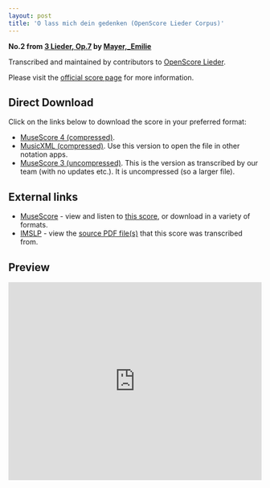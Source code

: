 ```yaml
---
layout: post
title: 'O lass mich dein gedenken (OpenScore Lieder Corpus)'
---
```


__No.2 from [3 Lieder, Op.7](https://fourscoreandmore.org/openscore/lieder/Mayer%2C_Emilie/3_Lieder%2C_Op.7/) by [Mayer,_Emilie](https://fourscoreandmore.org/openscore/lieder/Mayer%2C_Emilie)__

Transcribed and maintained by contributors to [OpenScore Lieder].

Please visit the [official score page] for more information.

[official score page]: https://musescore.com/openscore-lieder-corpus/scores/5840434
[OpenScore Lieder]: https://musescore.com/openscore-lieder-corpus

## Direct Download

Click on the links below to download the score in your preferred format:
- [MuseScore 4 (compressed)](https://fourscoreandmore.org/openscore/lieder/Mayer%2C_Emilie/3_Lieder%2C_Op.7/2_O_lass_mich_dein_gedenken.mscz).
- [MusicXML (compressed)](https://fourscoreandmore.org/openscore/lieder/Mayer%2C_Emilie/3_Lieder%2C_Op.7/2_O_lass_mich_dein_gedenken.mxl). Use this version to open the file in other notation apps.
- [MuseScore 3 (uncompressed)](https://raw.githubusercontent.com/OpenScore/Lieder/refs/heads/main/scores/Mayer%2C_Emilie/3_Lieder%2C_Op.7/2_O_lass_mich_dein_gedenken/lc5840434.mscx). This is the version as transcribed by our team (with no updates etc.). It is uncompressed (so a larger file).

## External links

- [MuseScore] - view and listen to [this score][MuseScore], or download in a variety of formats.
- [IMSLP] - view the [source PDF file(s)][IMSLP] that this score was transcribed from.

[MuseScore]: https://musescore.com/score/5840434
[IMSLP]: https://imslp.org/wiki/Special:ReverseLookup/133722

## Preview

<iframe width="100%" height="394" src="https://musescore.com/openscore-lieder-corpus/scores/5840434/embed" frameborder="0" allowfullscreen allow="autoplay; fullscreen"></iframe>
